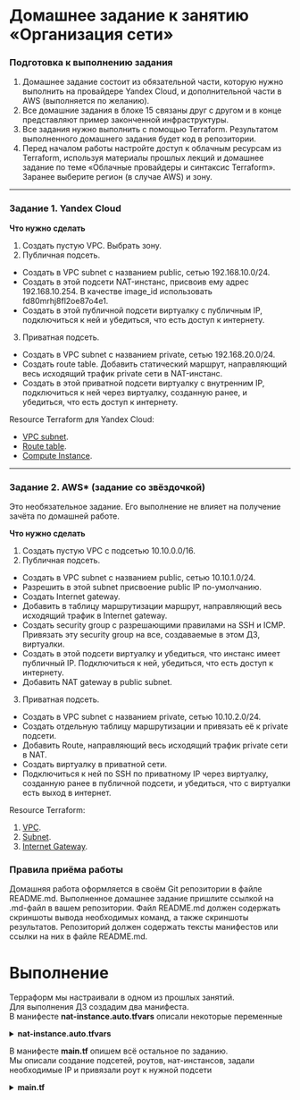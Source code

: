 # Домашнее задание к занятию «Организация сети»

### Подготовка к выполнению задания

1. Домашнее задание состоит из обязательной части, которую нужно выполнить на провайдере Yandex Cloud, и дополнительной части в AWS (выполняется по желанию). 
2. Все домашние задания в блоке 15 связаны друг с другом и в конце представляют пример законченной инфраструктуры.  
3. Все задания нужно выполнить с помощью Terraform. Результатом выполненного домашнего задания будет код в репозитории. 
4. Перед началом работы настройте доступ к облачным ресурсам из Terraform, используя материалы прошлых лекций и домашнее задание по теме «Облачные провайдеры и синтаксис Terraform». Заранее выберите регион (в случае AWS) и зону.

---
### Задание 1. Yandex Cloud 

**Что нужно сделать**

1. Создать пустую VPC. Выбрать зону.
2. Публичная подсеть.

 - Создать в VPC subnet с названием public, сетью 192.168.10.0/24.
 - Создать в этой подсети NAT-инстанс, присвоив ему адрес 192.168.10.254. В качестве image_id использовать fd80mrhj8fl2oe87o4e1.
 - Создать в этой публичной подсети виртуалку с публичным IP, подключиться к ней и убедиться, что есть доступ к интернету.
3. Приватная подсеть.
 - Создать в VPC subnet с названием private, сетью 192.168.20.0/24.
 - Создать route table. Добавить статический маршрут, направляющий весь исходящий трафик private сети в NAT-инстанс.
 - Создать в этой приватной подсети виртуалку с внутренним IP, подключиться к ней через виртуалку, созданную ранее, и убедиться, что есть доступ к интернету.

Resource Terraform для Yandex Cloud:

- [VPC subnet](https://registry.terraform.io/providers/yandex-cloud/yandex/latest/docs/resources/vpc_subnet).
- [Route table](https://registry.terraform.io/providers/yandex-cloud/yandex/latest/docs/resources/vpc_route_table).
- [Compute Instance](https://registry.terraform.io/providers/yandex-cloud/yandex/latest/docs/resources/compute_instance).

---
### Задание 2. AWS* (задание со звёздочкой)

Это необязательное задание. Его выполнение не влияет на получение зачёта по домашней работе.

**Что нужно сделать**

1. Создать пустую VPC с подсетью 10.10.0.0/16.
2. Публичная подсеть.

 - Создать в VPC subnet с названием public, сетью 10.10.1.0/24.
 - Разрешить в этой subnet присвоение public IP по-умолчанию.
 - Создать Internet gateway.
 - Добавить в таблицу маршрутизации маршрут, направляющий весь исходящий трафик в Internet gateway.
 - Создать security group с разрешающими правилами на SSH и ICMP. Привязать эту security group на все, создаваемые в этом ДЗ, виртуалки.
 - Создать в этой подсети виртуалку и убедиться, что инстанс имеет публичный IP. Подключиться к ней, убедиться, что есть доступ к интернету.
 - Добавить NAT gateway в public subnet.
3. Приватная подсеть.
 - Создать в VPC subnet с названием private, сетью 10.10.2.0/24.
 - Создать отдельную таблицу маршрутизации и привязать её к private подсети.
 - Добавить Route, направляющий весь исходящий трафик private сети в NAT.
 - Создать виртуалку в приватной сети.
 - Подключиться к ней по SSH по приватному IP через виртуалку, созданную ранее в публичной подсети, и убедиться, что с виртуалки есть выход в интернет.

Resource Terraform:

1. [VPC](https://registry.terraform.io/providers/hashicorp/aws/latest/docs/resources/vpc).
1. [Subnet](https://registry.terraform.io/providers/hashicorp/aws/latest/docs/resources/subnet).
1. [Internet Gateway](https://registry.terraform.io/providers/hashicorp/aws/latest/docs/resources/internet_gateway).

### Правила приёма работы

Домашняя работа оформляется в своём Git репозитории в файле README.md. Выполненное домашнее задание пришлите ссылкой на .md-файл в вашем репозитории.
Файл README.md должен содержать скриншоты вывода необходимых команд, а также скриншоты результатов.
Репозиторий должен содержать тексты манифестов или ссылки на них в файле README.md.

# Выполнение

Терраформ мы настраивали в одном из прошлых занятий.  
Для выполнения ДЗ создадим два манифеста.  
В манифесте **nat-instance.auto.tfvars** описали некоторые переменные

<details>

  <summary><b>nat-instance.auto.tfvars</b></summary>
  
```yml
folder_id    = "b1gcj17iv37qg7h91dfe"
vm_user      = "igor"
vm_user_nat  = "igor"
ssh_key_path = "/home/igor/.ssh/id_rsa.pub"

```
</details>



В манифесте **main.tf** опишем всё остальное по заданию.  
Мы описали создание подсетей, роутов, нат-инстансов, задали необходимые IP и привязали роут к нужной подсети

<details>

  <summary><b>main.tf</b></summary>
  
```yml
# Объявление переменных для пользовательских параметров

variable "folder_id" {
  type = string
}

variable "vm_user" {
  type = string
}

variable "vm_user_nat" {
  type = string
}

variable "ssh_key_path" {
  type = string
}

# Добавление прочих переменных

locals {
  network_name     = "netology"
  subnet_name1     = "public"
  subnet_name2     = "private"
  vm_test_name     = "test-vm"
  vm_nat_name      = "nat-instance"
  route_table_name = "nat-instance-route"
}


# Создание облачной сети

resource "yandex_vpc_network" "netology" {
  name = local.network_name
}

# Создание подсетей

resource "yandex_vpc_subnet" "public" {
  name           = local.subnet_name1
  zone           = "ru-central1-a"
  network_id     = yandex_vpc_network.netology.id
  v4_cidr_blocks = ["192.168.10.0/24"]
}

resource "yandex_vpc_subnet" "private" {
  name           = local.subnet_name2
  zone           = "ru-central1-a"
  network_id     = yandex_vpc_network.netology.id
  v4_cidr_blocks = ["192.168.20.0/24"]
  route_table_id = yandex_vpc_route_table.nat-instance-route.id
}



# Добавление готового образа ВМ

resource "yandex_compute_image" "ubuntu-1804-lts" {
  source_family = "ubuntu-1804-lts"
}

resource "yandex_compute_image" "nat-instance-ubuntu" {
  source_family = "nat-instance-ubuntu"
}

# Создание ВМ

resource "yandex_compute_instance" "test-vm" {
  name        = local.vm_test_name
  platform_id = "standard-v3"
  zone        = "ru-central1-a"

  resources {
    core_fraction = 20
    cores         = 2
    memory        = 2
  }

  boot_disk {
    initialize_params {
      image_id = yandex_compute_image.ubuntu-1804-lts.id
    }
  }

  network_interface {
    subnet_id          = yandex_vpc_subnet.private.id
  }

  metadata = {
    user-data = "#cloud-config\nusers:\n  - name: ${var.vm_user}\n    groups: sudo\n    shell: /bin/bash\n    sudo: ['ALL=(ALL) NOPASSWD:ALL']\n    ssh-authorized-keys:\n      - ${file("${var.ssh_key_path}")}"
  }
}

# Создание ВМ NAT

resource "yandex_compute_instance" "nat-instance" {
  name        = local.vm_nat_name
  platform_id = "standard-v3"
  zone        = "ru-central1-a"

  resources {
    core_fraction = 20
    cores         = 2
    memory        = 2
  }

  boot_disk {
    initialize_params {
      image_id = "fd80mrhj8fl2oe87o4e1"
    }
  }

  network_interface {
    subnet_id          = yandex_vpc_subnet.public.id
    nat                = true
    ip_address         = "192.168.10.254"
  }

  metadata = {
    user-data = "#cloud-config\nusers:\n  - name: ${var.vm_user_nat}\n    groups: sudo\n    shell: /bin/bash\n    sudo: ['ALL=(ALL) NOPASSWD:ALL']\n    ssh-authorized-keys:\n      - ${file("${var.ssh_key_path}")}"
  }
}

# Создание таблицы маршрутизации и статического маршрута

resource "yandex_vpc_route_table" "nat-instance-route" {
  name       = "nat-instance-route"
  network_id = yandex_vpc_network.netology.id
  static_route {
    destination_prefix = "0.0.0.0/0"
    next_hop_address   = yandex_compute_instance.nat-instance.network_interface.0.ip_address
  }
}


```
</details>

